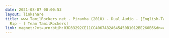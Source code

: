 ```yaml
---
date: 2021-08-07 00:00:53
layout: linkshare
title: www TamilRockers net - Piranha (2010) - Dual Audio - [English-Tamil] - BR
  Rip - [ Team TamilRockers]
link: magnet:?xt=urn:btih:03D33292CE11CC4067A32A645450B1012BE260B5&dn=www+TamilRockers+net+-+Piranha+%282010%29+-+Dual+Audio+-+%5BEnglish-Tamil%5D+-+BR+Rip+-+%5B+Team+TamilRockers%5D&tr=udp%3A%2F%2Ftracker.coppersurfer.tk%3A6969%2Fannounce&tr=udp%3A%2F%2F9.rarbg.to%3A2710%2Fannounce&tr=udp%3A%2F%2Ftracker.opentrackr.org%3A1337%2Fannounce&tr=udp%3A%2F%2Ftracker.leechers-paradise.org%3A6969%2Fannounce&tr=udp%3A%2F%2Ftracker.open-internet.nl%3A6969%2Fannounce&tr=udp%3A%2F%2Fopen.demonii.si%3A1337%2Fannounce&tr=udp%3A%2F%2Ftracker.pirateparty.gr%3A6969%2Fannounce&tr=udp%3A%2F%2Fdenis.stalker.upeer.me%3A6969%2Fannounce&tr=udp%3A%2F%2Fp4p.arenabg.com%3A1337%2Fannounce&tr=udp%3A%2F%2Fexodus.desync.com%3A6969%2Fannounce
---
```

